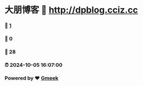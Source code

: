 # 大朋博客 :link: http://dpblog.cciz.cc 
### :page_facing_up: [1](http://dpblog.cciz.cc/tag.html) 
### :speech_balloon: 0 
### :hibiscus: 28 
### :alarm_clock: 2024-10-05 16:07:00 
### Powered by :heart: [Gmeek](https://github.com/Meekdai/Gmeek)
